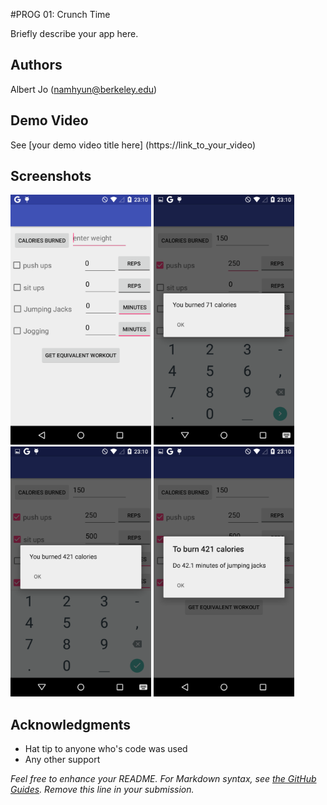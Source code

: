 #PROG 01: Crunch Time

Briefly describe your app here.

## Authors

Albert Jo ([namhyun@berkeley.edu](mailto:your_email@berkeley.edu))

## Demo Video

See [your demo video title here] (https://link_to_your_video)

## Screenshots

<img src="screenshots/homepage.png" height="400" alt="Screenshot"/>
<img src="screenshots/calculate_calories.png" height="400" alt="Screenshot"/>
<img src="screenshots/multiple_activites_calculate_calories.png" height="400" alt="Screenshot"/>
<img src="screenshots/equivalent_workout_result.png" height="400" alt="Screenshot"/>

## Acknowledgments

* Hat tip to anyone who's code was used
* Any other support

*Feel free to enhance your README. For Markdown syntax, see [the GitHub Guides](https://guides.github.com/features/mastering-markdown/). Remove this line in your submission.*
